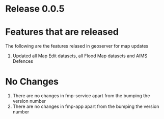 # Release 0.0.5

# Features that are released
The following are the features relased in geoserver for map updates

1. Updated all Map Edit datasets, all Flood Map datasets and AIMS Defences

# No Changes
1) There are no changes in fmp-service apart from the bumping the version number
2) There are no changes in fmp-app apart from the bumping the version number